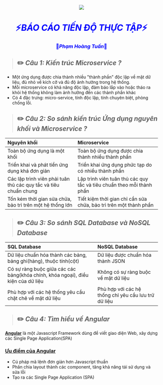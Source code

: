<p align="center"><img src="https://vnptit.vn/VNPT-IT-theme/images/logo.png"/></p>
<h1 align='center' style="color:blue;">⚡️<i>BÁO CÁO TIẾN ĐỘ THỰC TẬP</i>⚡️</h1>
<h3 align='center' style="color:blue;">🌱<i>Phạm Hoàng Tuấn</i>🌱</h3>

> ## ✏️ ***Câu 1: Kiến trúc Microservice ?***
- Một ứng dụng được chia thành nhiều "thành phần" độc lập về mặt dữ liệu, đủ nhỏ về kích cỡ và đủ độ ảnh hưởng trong hệ thống.
- Mỗi microservice có khả năng độc lập, đảm báo lắp vào hoặc tháo ra khỏi hệ thống không làm ảnh hưởng đến các thành phần khác
- Có 4 đặc trưng: micro-service, tính độc lập, tính chuyên biệt, phòng chống lỗi.

> ## ✏️ ***Câu 2: So sánh kiến trúc Ứng dụng nguyên khối và Microservice ?***

| Nguyên khối                       | Microservice 
| :---                              |    :----  
| Toàn bộ ứng dụng là một khối      | Toàn bộ ứng dụng được chia thành nhiều thành phần     
| Triển khai và phát tiển ứng dụng khá đơn giản   | Triển khai ứng dụng phức tạp do có nhiều thành phần
| Các lập trình viên phải tuân thủ các quy tắc và tiêu chuẩn chung| Lập trình viên tuân thủ các quy tắc và tiêu chuẩn theo mỗi thành phần
| Tốn kém thời gian sửa chữa, bảo trì trên một hệ thống lớn | Tiết kiệm thời gian chỉ cần sửa chữa, bảo trì trên một thành phần

> ## ✏️ ***Câu 3: So sánh SQL Database và  NoSQL Database*** 

| SQL Database                      | NoSQL Database
| :---                              |    :----  
| Dữ liệu chuẩn hóa thành các bảng, bảng ghi(hàng), thuộc tính(cột) | Dữ liệu được chuẩn hóa thành JSON 
| Có sự ràng buộc giữa các các bảng(khóa chính, khóa ngoại), điều kiện của dữ liệu | Không có sự ràng buộc về mặt dữ liệu
| Phù hợp với các hệ thống yêu cầu chặt chẽ về mặt dữ liệu | Phù hợp với các hệ thống chỉ yêu cầu lưu trữ dữ liệu

> ## ✏️ ***Câu 4: Tìm hiểu về Angular***
[**Angular**](https://angular.io/) là một Javascript Framework dùng để viết giao diện Web, xây dựng các Single Page Application(SPA)

### [Ưu điểm của Angular](https://angular.io/)
- Cú pháp mã lệnh đơn giản hơn Javascript thuần
- Phân chia layout thành các component, tăng khả năng tái sử dụng và sửa lỗi
- Tạo ra các Single Page Application (SPA)
